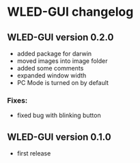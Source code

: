 # WLED-GUI changelog

## WLED-GUI version 0.2.0
- added package for darwin
- moved images into image folder
- added some comments
- expanded window width
- PC Mode is turned on by default

### Fixes:
- fixed bug with blinking button

## WLED-GUI version 0.1.0
- first release